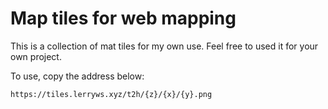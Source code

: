 # Map tiles for web mapping

This is a collection of mat tiles for my own use. Feel free to used it for your own project.

To use, copy the address below:

```
https://tiles.lerryws.xyz/t2h/{z}/{x}/{y}.png
```
